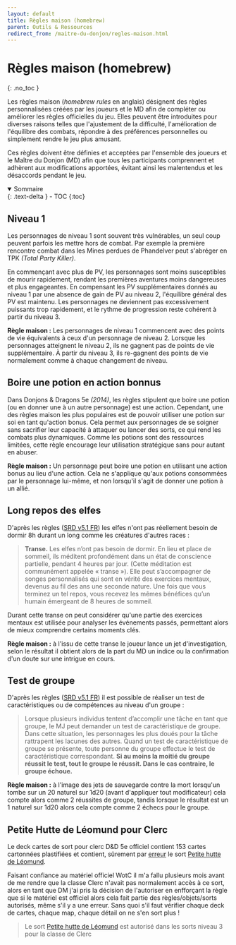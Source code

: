 ```yaml
---
layout: default
title: Règles maison (homebrew)
parent: Outils & Ressources
redirect_from: /maitre-du-donjon/regles-maison.html
---
```



# Règles maison (homebrew)
{: .no_toc }

Les règles maison (*homebrew rules* en anglais) désignent des règles personnalisées créées par les joueurs et le MD afin de compléter ou améliorer les règles officielles du jeu. Elles peuvent être introduites pour diverses raisons telles que l'ajustement de la difficulté, l'amélioration de l'équilibre des combats, répondre à des préférences personnelles ou simplement rendre le jeu plus amusant.

Ces règles doivent être définies et acceptées par l'ensemble des joueurs et le Maître du Donjon (MD) afin que tous les participants comprennent et adhèrent aux modifications apportées, évitant ainsi les malentendus et les désaccords pendant le jeu.

<details open markdown="block">
  <summary>
    Sommaire
  </summary>
  {: .text-delta }
- TOC
{:toc}
</details>

## Niveau 1

Les personnages de niveau 1 sont souvent très vulnérables, un seul coup peuvent parfois les mettre hors de combat. Par exemple la première rencontre combat dans les Mines perdues de Phandelver peut s'abréger en TPK *(Total Party Killer)*.

En commençant avec plus de PV, les personnages sont moins susceptibles de mourir rapidement, rendant les premières aventures moins dangereuses et plus engageantes.
En compensant les PV supplémentaires donnés au niveau 1 par une absence de gain de PV au niveau 2, l'équilibre général des PV est maintenu.
Les personnages ne deviennent pas excessivement puissants trop rapidement, et le rythme de progression reste cohérent à partir du niveau 3.

**Règle maison :** Les personnages de niveau 1 commencent avec des points de vie équivalents à ceux d'un personnage de niveau 2. Lorsque les personnages atteignent le niveau 2, ils ne gagnent pas de points de vie supplémentaire. À partir du niveau 3, ils re-gagnent des points de vie normalement comme à chaque changement de niveau.



## Boire une potion en action bonnus

Dans Donjons & Dragons 5e *(2014)*, les règles stipulent que boire une potion (ou en donner une à un autre personnage) est une action. Cependant, une des règles maison les plus populaires est de pouvoir utiliser une potion sur soi en tant qu'action bonus. Cela permet aux personnages de se soigner sans sacrifier leur capacité à attaquer ou lancer des sorts, ce qui rend les combats plus dynamiques. Comme les potions sont des ressources limitées, cette règle encourage leur utilisation stratégique sans pour autant en abuser.

**Règle maison :** Un personnage peut boire une potion en utilisant une action bonus au lieu d'une action. Cela ne s'applique qu'aux potions consommées par le personnage lui-même, et non lorsqu'il s'agit de donner une potion à un allié.

## Long repos des elfes

D'après les règles ([SRD v5.1 FR](https://media.wizards.com/2023/downloads/dnd/SRD_CC_v5.1_FR.pdf)) les elfes n'ont pas réellement besoin de dormir 8h durant un long comme les créatures d'autres races :
>**Transe.** Les elfes n’ont pas besoin de dormir. En lieu et place de sommeil, ils méditent profondément dans un état de conscience partielle, pendant 4 heures par
>jour. (Cette méditation est communément appelée « transe »). Elle peut s’accompagner de songes personnalisés qui sont en vérité des exercices mentaux,
>devenus au fil des ans une seconde nature. Une fois que vous terminez un tel repos, vous recevez les mêmes bénéfices qu’un humain émergeant de 8 heures de
>sommeil.

Durant cette transe on peut considérer qu'une partie des exercices mentaux est utilisée pour analyser les événements passés, permettant alors de mieux comprendre certains moments clés.

**Règle maison :** à l'issu de cette transe le joueur lance un jet d'investigation, selon le résultat il obtient alors de la part du MD un indice ou la confirmation d'un doute sur une intrigue en cours.

## Test de groupe

D'après les règles ([SRD v5.1 FR](https://media.wizards.com/2023/downloads/dnd/SRD_CC_v5.1_FR.pdf)) il est possible de réaliser un test de caractéristiques ou de compétences au niveau d'un groupe :
>Lorsque plusieurs individus tentent d’accomplir une tâche en tant que groupe, le MJ peut demander un test de caractéristique de groupe. Dans cette situation,
>les personnages les plus doués pour la tâche rattrapent les lacunes des autres. Quand un test de caractéristique de groupe se présente, toute personne du groupe effectue le test de caractéristique correspondant.
>**Si au moins la moitié du groupe réussit le test, tout le groupe le réussit. Dans le cas contraire, le groupe échoue.**

**Règle maison :** à l'image des jets de sauvegarde contre la mort lorsqu'un tombe sur un 20 naturel sur 1d20 (avant d'appliquer tout modificateur) cela compte alors comme 2 réussites de groupe, tandis lorsque le résultat est un 1 naturel sur 1d20 alors cela compte comme 2 échecs pour le groupe.

## Petite Hutte de Léomund pour Clerc

Le deck cartes de sort pour clerc D&D 5e officiel contient 153 cartes cartonnées plastifiées et contient, sûrement par [erreur](https://www.reddit.com/r/dndnext/comments/es47bi/comment/ff7q3x4/?utm_source=share&utm_medium=web3x&utm_name=web3xcss&utm_term=1&utm_content=share_button) le sort [Petite hutte de Léomund](/donnees/sorts.html#petite-hutte-de-l%C3%A9omund-niveau-3). 

Faisant confiance au matériel officiel WotC il m'a fallu plusieurs mois avant de me rendre que la classe Clerc n'avait pas normalement accès à ce sort, alors en tant que DM j'ai pris la décision de l'autoriser en enfforçant la règle que si le matériel est officiel alors cela fait partie des règles/objets/sorts autorisés, même s'il y a une erreur. Sans quoi s'il faut vérifier chaque deck de cartes, chaque map, chaque détail on ne s'en sort plus !

>Le sort [Petite hutte de Léomund](/donnees/sorts.html#petite-hutte-de-l%C3%A9omund-niveau-3) est autorisé dans les sorts niveau 3 pour la classe de Clerc





